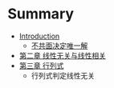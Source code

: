 # Summary

* [Introduction](README.md)
  * [不共面决定唯一解](bu-gong-mian-jue-ding-wei-yi-jie.md)
* [第二章 线性无关与线性相关](chapter1.md)
* [第三章 行列式](di-san-zhang-xing-lie-shi.md)
  * 行列式判定线性无关

